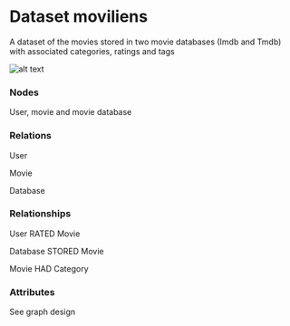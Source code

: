 # Dataset moviliens
A dataset of the movies stored in two movie databases (Imdb and Tmdb) with associated categories, ratings and tags


![alt text](https://github.com/pilotlu/movielens/blob/master/docs/graph_design.jpg)

### Nodes
User, movie and movie database

### Relations
User

Movie

Database

### Relationships
User RATED Movie

Database STORED Movie

Movie HAD Category

### Attributes
See graph design
